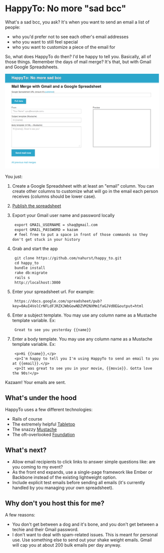 HappyTo: No more "sad bcc"
==============

What's a sad bcc, you ask? It's when you want to send an email a list of
people:

- who you'd prefer not to see each other's email addresses
- who you want to still feel special
- who you want to customize a piece of the email for

So, what does HappyTo do then? I'd be happy to tell you. Basically, all
of those things. Remember the days of mail merge? It's that, but with
Gmail and Google Spreadsheets.

![HappyTo Screenshot](/app/assets/images/happy_to_screenshot.png "HappyTo Screenshot")

You just:

1. Create a Google Spreadsheet with at least an "email" column. You can
create other columns to customize what will go in the email each person
receives (columns should be lower case).
1. [Publish the spreadsheet](http://support.google.com/drive/bin/answer.py?hl=en&answer=37579)
1. Export your Gmail user name and password locally

        export GMAIL_USERNAME = shaq@gmail.com
        export GMAIL_PASSWORD = kazam
        # feel free to put a space in front of those commands so they don't get stuck in your history
1. Grab and start the app

        git clone https://github.com/nahurst/happy_to.git
        cd happy_to
        bundle install
        rake db:migrate
        rails s
        http://localhost:3000

1. Enter your spreadsheet url. For example:

        https://docs.google.com/spreadsheet/pub?key=0AuI4VolCrNFLdFJRZXJWbGowNDZVM2NXMm1faGJVd0E&output=html

1. Enter a subject template. You may use any column name as a Mustache template variable. Ex:

        Great to see you yesterday {{name}}

1. Enter a body template. You may use any column name as a Mustache template variable. Ex:

        <p>Hi {{name}},</p>
        <p>I'm happy to tell you I'm using HappyTo to send an email to you at {{email}}.</p>
        <p>It was great to see you in your movie, {{movie}}. Gotta love the 90s!</p>

Kazaam! Your emails are sent.


What's under the hood
-----------------------
HappyTo uses a few different technologies:

- Rails of course
- The extremely helpful [Tabletop](https://github.com/jsoma/tabletop)
- The snazzy [Mustache](http://mustache.github.com/)
- The oft-overlooked [Foundation](http://foundation.zurb.com/)

What's next?
------------------------
- Allow email recipients to click links to answer simple questions like: are you coming to my event?
- As the front end expands, use a single-page framework like
Ember or Backbone instead of the existing lightweight option.
- Include explicit test emails before sending all emails (it's
currently handled by you managing your own spreadsheet).

Why don't you host this for me?
-------------------------------
A few reasons: 

- You don't get between a dog and it's bone, and you don't get between a techie and their Gmail password.
- I don't want to deal with spam-related issues. This is meant for personal use. Use something else to send out your shake weight emails. Gmail will cap you at about 200 bulk emails per day anyway.
